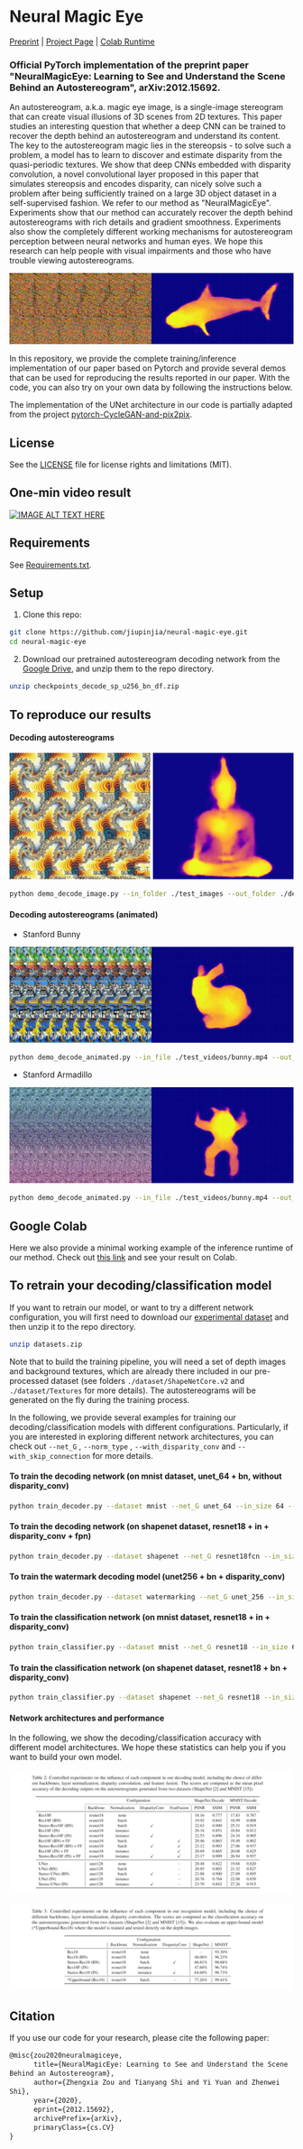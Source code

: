 # Neural Magic Eye 

[Preprint](<https://arxiv.org/abs/2012.15692>) | [Project Page](<https://jiupinjia.github.io/neuralmagiceye/>)  | [Colab Runtime](<https://colab.research.google.com/drive/1f59dFLJ748i2TleE54RkbUZSMo9Hyx7l?usp=sharing>)

### Official PyTorch implementation of the preprint paper "NeuralMagicEye: Learning to See and Understand the Scene Behind an Autostereogram", arXiv:2012.15692.

An autostereogram, a.k.a. magic eye image, is a single-image stereogram that can create visual illusions of 3D scenes from 2D textures. This paper studies an interesting question that whether a deep CNN can be trained to recover the depth behind an autostereogram and understand its content. The key to the autostereogram magic lies in the stereopsis - to solve such a problem, a model has to learn to discover and estimate disparity from the quasi-periodic textures. We show that deep CNNs embedded with disparity convolution, a novel convolutional layer proposed in this paper that simulates stereopsis and encodes disparity, can nicely solve such a problem after being sufficiently trained on a large 3D object dataset in a self-supervised fashion. We refer to our method as  "NeuralMagicEye". Experiments show that our method can accurately recover the depth behind autostereograms with rich details and gradient smoothness. Experiments also show the completely different working mechanisms for autostereogram perception between neural networks and human eyes. We hope this research can help people with visual impairments and those who have trouble viewing autostereograms.

![](./gallery/gif_teaser_1.gif)



In this repository, we provide the complete training/inference implementation of our paper based on Pytorch and provide several demos that can be used for reproducing the results reported in our paper. With the code, you can also try on your own data by following the instructions below.

The implementation of the UNet architecture in our code is partially adapted from the project [pytorch-CycleGAN-and-pix2pix](https://github.com/junyanz/pytorch-CycleGAN-and-pix2pix).



## License

See the [LICENSE](LICENSE.md) file for license rights and limitations (MIT).




## One-min video result

[![IMAGE ALT TEXT HERE](https://img.youtube.com/vi/Fkh7DEblqJ8/0.jpg)](https://www.youtube.com/watch?v=Fkh7DEblqJ8)



## Requirements

See [Requirements.txt](Requirements.txt).




## Setup

1. Clone this repo:

```bash
git clone https://github.com/jiupinjia/neural-magic-eye.git 
cd neural-magic-eye
```

2. Download our pretrained autostereogram decoding network from the [Google Drive](https://drive.google.com/file/d/1er9j1kX7bXljlj9vMwDr7Hb9zfL2XAns/view?usp=sharing), and unzip them to the repo directory.

```bash
unzip checkpoints_decode_sp_u256_bn_df.zip
```



## To reproduce our results

#### Decoding autostereograms

![](./gallery/buddha.jpg)

```bash
python demo_decode_image.py --in_folder ./test_images --out_folder ./decode_output --net_G unet_256 --norm_type batch --with_disparity_conv --in_size 256 --checkpoint_dir ./checkpoints_decode_sp_u256_bn_df
```

#### Decoding autostereograms (animated)

- Stanford Bunny

![](./gallery/demo_animated_bunny.gif)

```bash
python demo_decode_animated.py --in_file ./test_videos/bunny.mp4 --out_folder ./decode_output --net_G unet_256 --norm_type batch --with_disparity_conv --in_size 256 --checkpoint_dir ./checkpoints_decode_sp_u256_bn_df
```

- Stanford Armadillo

![](./gallery/demo_animated_armadillo.gif)

```bash
python demo_decode_animated.py --in_file ./test_videos/bunny.mp4 --out_folder ./decode_output --net_G unet_256 --norm_type batch --with_disparity_conv --in_size 256 --checkpoint_dir ./checkpoints_decode_sp_u256_bn_df
```



## Google Colab

Here we also provide a minimal working example of the inference runtime of our method. Check out [this link](https://colab.research.google.com/drive/1f59dFLJ748i2TleE54RkbUZSMo9Hyx7l?usp=sharing) and see your result on Colab.



## To retrain your decoding/classification model

If you want to retrain our model, or want to try a different network configuration, you will first need to download our [experimental dataset](https://drive.google.com/file/d/1skp2cLiVxAVYdqQGJuqx-txIHf4hyJTq/view?usp=sharing) and then unzip it to the repo directory. 

```bash
unzip datasets.zip
```

Note that to build the training pipeline, you will need a set of depth images and background textures, which are already there included in our pre-processed dataset (see folders `./dataset/ShapeNetCore.v2` and `./dataset/Textures` for more details). The autostereograms will be generated on the fly during the training process.

In the following, we provide several examples for training our decoding/classification models with different configurations. Particularly,  if you are interested in exploring different network architectures, you can check out  `--net_G` ,  `--norm_type` , `--with_disparity_conv` and  `--with_skip_connection`  for more details.

#### To train the decoding network (on mnist dataset, unet_64 + bn, without disparity_conv)

```bash
python train_decoder.py --dataset mnist --net_G unet_64 --in_size 64 --batch_size 32 --norm_type batch --checkpoint_dir ./checkpoints_your_model_name_here --vis_dir ./val_out_your_model_name_here
```

#### To train the decoding network (on shapenet dataset, resnet18 + in + disparity_conv + fpn)

```bash
python train_decoder.py --dataset shapenet --net_G resnet18fcn --in_size 128 --batch_size 32 --norm_type instance --with_disparity_conv --with_skip_connection --checkpoint_dir ./checkpoints_your_model_name_here --vis_dir ./val_out_your_model_name_here
```

#### To train the watermark decoding model (unet256 + bn + disparity_conv)

```bash
python train_decoder.py --dataset watermarking --net_G unet_256 --in_size 256 --batch_size 16 --norm_type batch --with_disparity_conv --checkpoint_dir ./checkpoints_your_model_name_here --vis_dir ./val_out_your_model_name_here
```

#### To train the classification network (on mnist dataset, resnet18 + in + disparity_conv)

```bash
python train_classifier.py --dataset mnist --net_G resnet18 --in_size 64 --batch_size 32 --norm_type instance --with_disparity_conv --checkpoint_dir ./checkpoints_your_model_name_here --vis_dir ./val_out_your_model_name_here
```

#### To train the classification network (on shapenet dataset, resnet18 + bn + disparity_conv)

```bash
python train_classifier.py --dataset shapenet --net_G resnet18 --in_size 64 --batch_size 32 --norm_type batch --with_disparity_conv --checkpoint_dir ./checkpoints_your_model_name_here --vis_dir ./val_out_your_model_name_here
```

#### Network architectures and performance

In the following, we show the decoding/classification accuracy with different model architectures. We hope these statistics can help you if you want to build your own model.

![](./gallery/acc1.jpg)

![](./gallery/acc2.jpg)



## Citation

If you use our code for your research, please cite the following paper:

``````
@misc{zou2020neuralmagiceye,
      title={NeuralMagicEye: Learning to See and Understand the Scene Behind an Autostereogram}, 
      author={Zhengxia Zou and Tianyang Shi and Yi Yuan and Zhenwei Shi},
      year={2020},
      eprint={2012.15692},
      archivePrefix={arXiv},
      primaryClass={cs.CV}
}
``````

